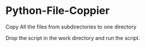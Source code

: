 # Python-File-Coppier
Copy All the files from subdirectories to one directory 

Drop the script in the work directory and run the script.

